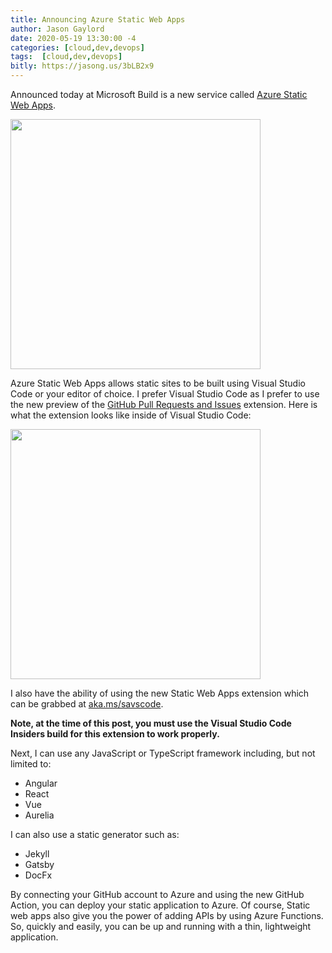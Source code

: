 ```yaml
---
title: Announcing Azure Static Web Apps
author: Jason Gaylord
date: 2020-05-19 13:30:00 -4
categories: [cloud,dev,devops]
tags:  [cloud,dev,devops]
bitly: https://jasong.us/3bLB2x9
---
```


Announced today at Microsoft Build is a new service called [Azure Static Web Apps](https://jasong.us/2X4WzeQ). 

<a href="https://cdn.jasongaylord.com/images/2020/05/19/azure-static-web-apps.png"><img src="https://cdn.jasongaylord.com/images/2020/05/19/azure-static-web-apps.png" width="400"></a>

Azure Static Web Apps allows static sites to be built using Visual Studio Code or your editor of choice. I prefer Visual Studio Code as I prefer to use the new preview of the [GitHub Pull Requests and Issues](https://jasong.us/36fLFr1) extension. Here is what the extension looks like inside of Visual Studio Code:

<a href="https://cdn.jasongaylord.com/images/2020/05/19/github-pull-requests-demo.gif"><img src="https://cdn.jasongaylord.com/images/2020/05/19/github-pull-requests-demo.gif" width="400"></a>

I also have the ability of using the new Static Web Apps extension which can be grabbed at [aka.ms/savscode](https://jasong.us/3cNRbU3). 

**Note, at the time of this post, you must use the Visual Studio Code Insiders build for this extension to work properly.**

Next, I can use any JavaScript or TypeScript framework including, but not limited to:

- Angular
- React
- Vue
- Aurelia

I can also use a static generator such as:

- Jekyll
- Gatsby
- DocFx

By connecting your GitHub account to Azure and using the new GitHub Action, you can deploy your static application to Azure. Of course, Static web apps also give you the power of adding APIs by using Azure Functions. So, quickly and easily, you can be up and running with a thin, lightweight application.
